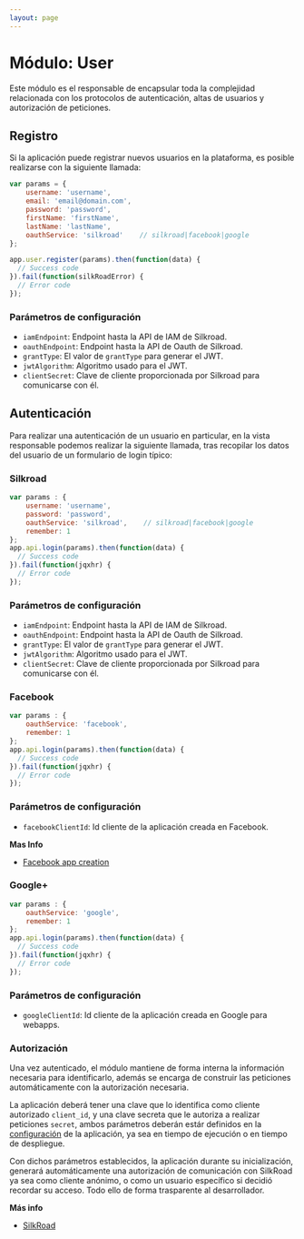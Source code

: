 ```yaml
---
layout: page
---
```


Módulo: User
============

Este módulo es el responsable de encapsular toda la complejidad relacionada con los protocolos de autenticación, altas de usuarios y autorización de peticiones.

## Registro ##

Si la aplicación puede registrar nuevos usuarios en la plataforma, es posible realizarse con la siguiente llamada:

```javascript
var params = {
    username: 'username',
    email: 'email@domain.com',
    password: 'password',
    firstName: 'firstName',
    lastName: 'lastName',
    oauthService: 'silkroad'    // silkroad|facebook|google
};

app.user.register(params).then(function(data) {
  // Success code
}).fail(function(silkRoadError) {
  // Error code
});
```

### Parámetros de configuración

* `iamEndpoint`: Endpoint hasta la API de IAM de Silkroad.
* `oauthEndpoint`: Endpoint hasta la API de Oauth de Silkroad.
* `grantType`: El valor de `grantType` para generar el JWT.
* `jwtAlgorithm`: Algoritmo usado para el JWT.
* `clientSecret`: Clave de cliente proporcionada por Silkroad para comunicarse con él.

## Autenticación ##


Para realizar una autenticación de un usuario en particular, en la vista responsable podemos realizar la siguiente llamada, tras recopilar los datos del usuario de un formulario de login típico:

### Silkroad
```javascript
var params : {
    username: 'username',
    password: 'password',
    oauthService: 'silkroad',    // silkroad|facebook|google
    remember: 1
};
app.api.login(params).then(function(data) {
  // Success code
}).fail(function(jqxhr) {
  // Error code
});
```

### Parámetros de configuración

* `iamEndpoint`: Endpoint hasta la API de IAM de Silkroad.
* `oauthEndpoint`: Endpoint hasta la API de Oauth de Silkroad.
* `grantType`: El valor de `grantType` para generar el JWT.
* `jwtAlgorithm`: Algoritmo usado para el JWT.
* `clientSecret`: Clave de cliente proporcionada por Silkroad para comunicarse con él.

### Facebook
```javascript
var params : {
    oauthService: 'facebook',
    remember: 1
};
app.api.login(params).then(function(data) {
  // Success code
}).fail(function(jqxhr) {
  // Error code
});
```

### Parámetros de configuración

* `facebookClientId`: Id cliente de la aplicación creada en Facebook.

**Mas Info**

* [Facebook app creation](https://developers.facebook.com/apps)


### Google+
```javascript
var params : {
    oauthService: 'google',
    remember: 1
};
app.api.login(params).then(function(data) {
  // Success code
}).fail(function(jqxhr) {
  // Error code
});
```

### Parámetros de configuración

* `googleClientId`: Id cliente de la aplicación creada en Google para webapps.

### Autorización ###

Una vez autenticado, el módulo mantiene de forma interna la información necesaria para identificarlo, además se encarga de construir las peticiones automáticamente con la autorización necesaria.

La aplicación deberá tener una clave que lo identifica como cliente autorizado `client_id`, y una clave secreta que le autoriza a realizar peticiones `secret`, ambos parámetros deberán estár definidos en la [configuración](core_base) de la aplicación, ya sea en tiempo de ejecución o en tiempo de despliegue.

Con dichos parámetros establecidos, la aplicación durante su inicialización, generará automáticamente una autorización de comunicación con SilkRoad ya sea como cliente anónimo, o como un usuario específico si decidió recordar su acceso. Todo ello de forma trasparente al desarrollador.

**Más info**

* [SilkRoad](http://jira.mundoreader.com/confluence/display/SILKROAD/SilkRoad+-+Resources+API)